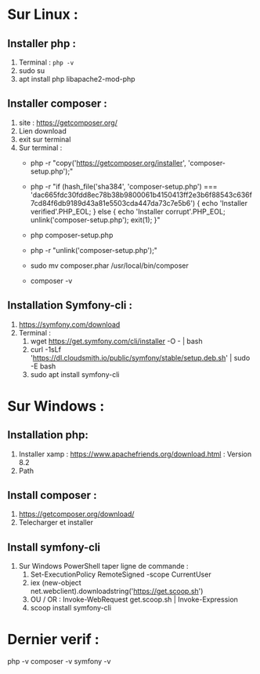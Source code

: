 # Sur Linux :

## Installer php :
1. Terminal : `php -v`
2. sudo su
3. apt install php libapache2-mod-php


## Installer composer :
1. site : https://getcomposer.org/
2. Lien download
3. exit sur terminal
4. Sur terminal :
    - php -r "copy('https://getcomposer.org/installer', 'composer-setup.php');"
    - php -r "if (hash_file('sha384', 'composer-setup.php') === 'dac665fdc30fdd8ec78b38b9800061b4150413ff2e3b6f88543c636f7cd84f6db9189d43a81e5503cda447da73c7e5b6') { echo 'Installer verified'.PHP_EOL; } else { echo 'Installer corrupt'.PHP_EOL; unlink('composer-setup.php'); exit(1); }"
    - php composer-setup.php
    - php -r "unlink('composer-setup.php');"

    - sudo mv composer.phar /usr/local/bin/composer
    - composer -v


## Installation Symfony-cli :
1. https://symfony.com/download
2. Terminal :
      1. wget https://get.symfony.com/cli/installer -O - | bash
      2. curl -1sLf 'https://dl.cloudsmith.io/public/symfony/stable/setup.deb.sh' | sudo -E bash
      3. sudo apt install symfony-cli




# Sur Windows :

## Installation php:
1. Installer xamp :  https://www.apachefriends.org/download.html  : Version 8.2
2. Path


## Install composer :
1. https://getcomposer.org/download/
2. Telecharger et installer


## Install symfony-cli
1. Sur Windows PowerShell taper ligne de commande :
      1. Set-ExecutionPolicy RemoteSigned -scope CurrentUser
      2. iex (new-object net.webclient).downloadstring('https://get.scoop.sh')
      3. OU / OR : Invoke-WebRequest get.scoop.sh | Invoke-Expression
      4. scoop install symfony-cli


# Dernier verif :
php -v
composer -v
symfony -v